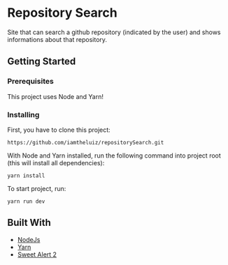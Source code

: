 # Repository Search

Site that can search a github repository (indicated by the user) and shows informations about that repository.

## Getting Started

### Prerequisites

This project uses Node and Yarn!

### Installing

First, you have to clone this project:

```
https://github.com/iamtheluiz/repositorySearch.git
```

With Node and Yarn installed, run the following command into project root (this will install all dependencies):

```
yarn install
```

To start project, run:

```
yarn run dev
```

## Built With

* [NodeJs](https://nodejs.org)
* [Yarn](https://yarnpkg.com/)
* [Sweet Alert 2](https://sweetalert2.github.io/)
